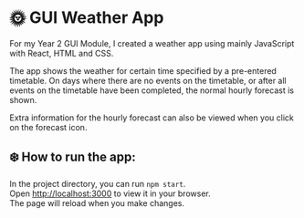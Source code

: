 # 🌞 GUI Weather App

For my Year 2 GUI Module, I created a weather app using mainly JavaScript with React, HTML and CSS.

The app shows the weather for certain time specified by a pre-entered timetable. On days where there are no events on the timetable, or after all events on the timetable have been completed, the normal hourly forecast is shown. 

Extra information for the hourly forecast can also be viewed when you click on the forecast icon.

## ❄️ How to run the app:

In the project directory, you can run `npm start`.\
Open [http://localhost:3000](http://localhost:3000) to view it in your browser.\
The page will reload when you make changes.
